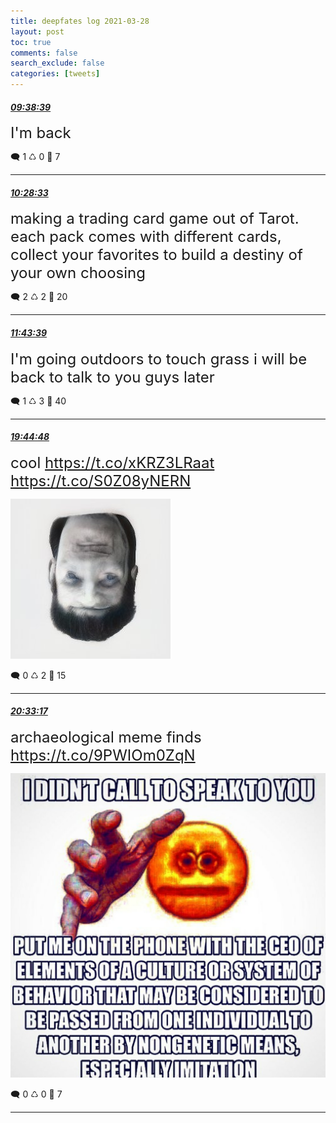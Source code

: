 ```yaml
---
title: deepfates log 2021-03-28
layout: post
toc: true
comments: false
search_exclude: false
categories: [tweets]
---
```



#### <a href = "https://twitter.com/deepfates/status/1376197048752513030">*09:38:39*</a>

<font size="5">I'm back</font>



🗨️ 1 ♺ 0 🤍  7   

---
    
#### <a href = "https://twitter.com/deepfates/status/1376209605156429827">*10:28:33*</a>

<font size="5">making a trading card game out of Tarot.   each pack comes with different cards, collect your favorites to build a destiny of your own choosing</font>



🗨️ 2 ♺ 2 🤍  20   

---
    
#### <a href = "https://twitter.com/deepfates/status/1376228504052789251">*11:43:39*</a>

<font size="5">I'm going outdoors to touch grass i will be back to talk to you guys later</font>



🗨️ 1 ♺ 3 🤍  40   

---
    
#### <a href = "https://twitter.com/deepfates/status/1376349591243722756">*19:44:48*</a>

<font size="5">cool  https://t.co/xKRZ3LRaat  https://t.co/S0Z08yNERN</font>

![image from twitter](/images/ExnGm-OWYAIQcgx.jpg)


🗨️ 0 ♺ 2 🤍  15   

---
    
#### <a href = "https://twitter.com/deepfates/status/1376361792214028289">*20:33:17*</a>

<font size="5">archaeological meme finds  https://t.co/9PWIOm0ZqN</font>

![image from twitter](/images/ExnRvQVWYAAwN1X.jpg)


🗨️ 0 ♺ 0 🤍  7   

---
    
            


